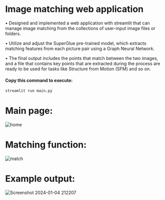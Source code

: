 
# Image matching web application

•	Designed and implemented a web application with streamlit that can manage image matching from the collections of user-input image files or folders. 

•	Utilize and adjust the SuperGlue pre-trained model, which extracts matching features from each picture pair using a Graph Neural Network. 

•	The final output includes the points that match between the two images, and a file that contains key points that are extracted during the process are ready to be used for tasks like Structure from Motion (SFM) and so on.  

#### Copy this command to execute:

```bash
streamlit run main.py
```

# Main page:
  ![home](https://github.com/kieuhuy/Image-matching-web-application/assets/83636991/fc1d71ea-5b9f-4688-a855-93c7106a7b00)
  
# Matching function:
![match](https://github.com/kieuhuy/Image-matching-web-application/assets/83636991/b66e5367-c989-4233-8686-5c8577bcf7bd)

# Example output:
![Screenshot 2024-01-04 212207](https://github.com/kieuhuy/Image-matching-web-application/assets/83636991/89be90ad-66ad-4ab3-85ef-6faba27bab55)

